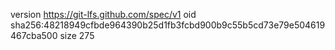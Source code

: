 version https://git-lfs.github.com/spec/v1
oid sha256:48218949cfbde964390b25d1fb3fcbd900b9c55b5cd73e79e504619467cba500
size 275
